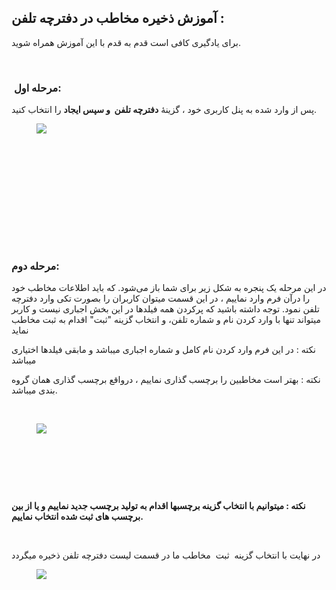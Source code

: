 <h2>آموزش ذخیره مخاطب در دفترچه تلفن :</h2><p>برای یادگیری کافی است قدم به قدم با این آموزش همراه شوید.</p><p>&nbsp;</p><h3>&nbsp;<strong>مرحله اول:</strong></h3><p>پس از وارد شده به پنل کاربری خود ، گزینۀ&nbsp;<strong>دفترچه تلفن &nbsp;و سپس ایجاد</strong>&nbsp;را انتخاب کنید.</p><figure class="image"><img src="https://matini.hubdesk.ir/content/editor/07a0ce99-fc60-407e-a1c8-a25938d1974eimage.jpeg.jpeg"></figure><p>&nbsp;</p><p>&nbsp;</p><p>&nbsp;</p><h3>&nbsp;</h3><h3>&nbsp;</h3><h3><strong>مرحله دوم:</strong></h3><p>در این مرحله یک پنجره‌ به شکل زیر برای شما باز می‌شود. که باید اطلاعات مخاطب خود را درآن فرم وارد نماییم ،&nbsp;در این قسمت میتوان کاربران را بصورت تکی وارد دفترچه تلفن نمود. توجه داشته باشید که پرکردن همه فیلدها در این بخش اجباری نیست و کاربر میتواند تنها با وارد کردن نام و شماره تلفن، و انتخاب گزینه "ثبت" اقدام به ثبت مخاطب نماید</p><p>نکته : در این فرم وارد کردن نام کامل و شماره اجباری میباشد و مابقی فیلدها اختیاری میباشد</p><p>نکته : بهتر است مخاطبین را برچسب گذاری نماییم ، درواقع برچسب گذاری همان گروه بندی میباشد.</p><p>&nbsp;</p><figure class="image"><img src="https://matini.hubdesk.ir/content/editor/78c50ff8-8569-4906-9a09-a3e6fb7a5ec2image.jpeg.jpeg"></figure><p>&nbsp;</p><p>&nbsp;</p><p>&nbsp;</p><p><strong>نکته : میتوانیم با انتخاب گزینه برچسبها اقدام به تولید برچسب جدید نماییم و یا از بین برچسب های ثبت شده انتخاب نماییم.&nbsp;</strong></p><p>&nbsp;</p><p>در نهایت با انتخاب گزینه&nbsp; ثبت&nbsp; مخاطب ما در قسمت لیست دفترچه تلفن ذخیره میگردد</p><figure class="image"><img src="http://portal.amootsms.com/Uploads/Help/ace313c526a24befa9ff849c3e6ecec6.jpg"></figure>